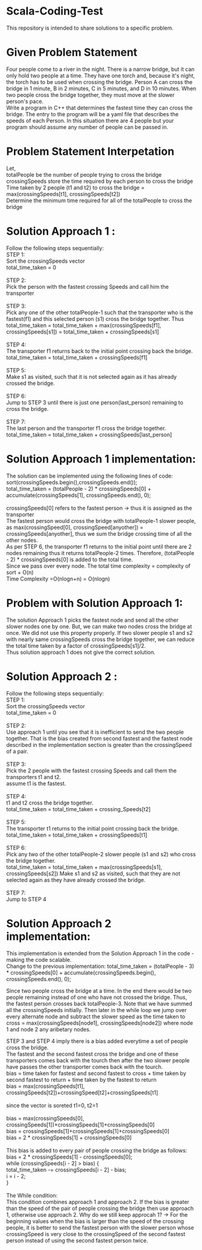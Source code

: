 # Scala-Coding-Test
This repository is intended to share solutions to a specific problem. 

# Given Problem Statement
Four people come to a river in the night. There is a narrow bridge, but it can only hold two people at a time. They have one torch and, because it's night, the torch has to be used when crossing the bridge. Person A can cross the bridge in 1 minute, B in 2 minutes, C in 5 minutes, and D in 10 minutes. When two people cross the bridge together, they must move at the slower person's pace.
<br>
Write a program in C++ that determines the fastest time they can cross the bridge. The entry to the program will be a yaml file that describes the speeds of each Person. In this situation there are 4 people but your program should assume any number of people can be passed in.

# Problem Statement Interpetation 
Let,<br>
totalPeople be the number of people trying to cross the bridge <br>
crossingSpeeds store the time required by each person to cross the bridge <br>
Time taken by 2 people (t1 and t2) to cross the bridge = max(crossingSpeeds[t1], crossingSpeeds[t2]) <br>
Determine the minimum time required for all of the totalPeople to cross the bridge <br>

# Solution Approach 1 : 
Follow the following steps sequentially:<br>
STEP 1:<br>
Sort the crossingSpeeds vector<br>
total_time_taken = 0
<br>
<br>
STEP 2:<br>
Pick the person with the fastest crossing Speeds and call him the transporter
<br>
<br>
STEP 3:<br>
Pick any one of the other totalPeople-1 such that the transporter who is the fastest(f1) and this selected person (s1) cross the bridge together. Thus total_time_taken = total_time_taken + max(crossingSpeeds[f1], crossingSpeeds[s1]) = total_time_taken + crossingSpeeds[s1]
<br>
<br>
STEP 4:<br>
The transporter f1 returns back to the initial point crossing back the bridge. total_time_taken = total_time_taken + crossingSpeeds[f1]
<br>
<br>
STEP 5:<br>
Make s1 as visited, such that it is not selected again as it has already crossed the bridge.
<br>
<br>
STEP 6:<br>
Jump to STEP 3 until there is just one person(last_person) remaining to cross the bridge.
<br>
<br>
STEP 7:<br>
The last person and the transporter f1 cross the bridge together. total_time_taken = total_time_taken + crossingSpeeds[last_person]
<br>

# Solution Approach 1 implementation:
The solution can be implemented using the following lines of code:<br>
sort(crossingSpeeds.begin(),crossingSpeeds.end());<br>
total_time_taken = (totalPeople - 2) * crossingSpeeds[0] + accumulate(crossingSpeeds[1], crossingSpeeds.end(), 0);
<br>
<br>
crossingSpeeds[0] refers to the fastest person -> thus it is assigned as the transporter
<br>
The fastest person would cross the bridge with totalPeople-1 slower people, as max(crossingSpeed[0], crossingSpeed[anyother]) = crossingSpeeds[anyother], thus we sum the bridge crossing time of all the other nodes.
<br>
As per STEP 6, the transporter f1 returns to the initial point until there are 2 nodes remaining thus it returns totalPeople-2 times. Therefore, (totalPeople - 2) * crossingSpeeds[0] is added to the total time.
<br>
Since we pass over every node. The total time complexity = complexity of sort + O(n)
<br>
Time Complexity =O(nlogn+n) = O(nlogn)

# Problem with Solution Approach 1:
The solution Approach 1 picks the fastest node and send all the other slower nodes one by one. But, we can make two nodes cross the bridge at once. We did not use this property properly. If two slower people s1 and s2 with nearly same crossingSpeeds cross the bridge together, we can reduce the total time taken by a factor of crossingSpeeds[s1]/2.
<br>
Thus solution approach 1 does not give the correct solution.

# Solution Approach 2 : 
Follow the following steps sequentially:<br>
STEP 1:<br>
Sort the crossingSpeeds vector<br>
total_time_taken = 0
<br>
<br>
STEP 2: <br>
Use approach 1 until you see that it is inefficient to send the two people together. That is the bias created from second fastest and the fastest node described in the implementation section is greater than the crossingSpeed of a pair.
<br>
<br>
STEP 3:<br>
Pick the 2 people with the fastest crossing Speeds and call them the transporters t1 and t2.<br>
assume t1 is the fastest.
<br>
<br>
STEP 4:<br>
t1 and t2 cross the bridge together. <br>
total_time_taken = total_time_taken + crossing_Speeds[t2]
<br>
<br>
STEP 5:<br>
The transporter t1 returns to the initial point crossing back the bridge. <br>
total_time_taken = total_time_taken + crossingSpeeds[t1]
<br>
<br>
STEP 6:<br>
Pick any two of the other totalPeople-2 slower people (s1 and s2) who cross the bridge together.  <br>
total_time_taken = total_time_taken + max(crossingSpeeds[s1], crossingSpeeds[s2])
Make s1 and s2 as visited, such that they are not selected again as they have already crossed the bridge.
<br>
<br>
STEP 7:<br>
Jump to STEP 4 
<br>

# Solution Approach 2 implementation:
This implementation is extended from the Solution Approach 1 in the code -  making the code scalable.
<br>
Change to the previous implementation:
total_time_taken = (totalPeople - 3) * crossingSpeeds[0] + accumulate(crossingSpeeds.begin(), crossingSpeeds.end(), 0);

Since two people cross the bridge at a time. In the end there would be two people remaining instead of one who have not crossed the bridge. Thus, the fastest person crosses back totalPeople-3. 
Note that we have summed all the crossingSpeeds initially. Then later in the while loop we jump over every alternate node and subtract the slower speed as the time taken to cross = max(crossingSpeeds[node1], crossingSpeeds[node2]) where node 1 and node 2 any aribetary nodes.

STEP 3 and STEP 4 imply there is a bias added everytime a set of people cross the bridge.<br>
The fastest and the second fastest cross the bridge and one of these transporters comes back with the tourch then after the two slower people have passes the other transporter comes back with the tourch.
<br>
bias = time taken for fastest and second fastest to cross + time taken by second fastest to return + time taken by the fastest to return<br>
bias = max(crossingSpeeds[t1], crossingSpeeds[t2])+crossingSpeed[t2]+crossingSpeeds[t1]<br>
<br>
since the vector is soreted t1=0, t2=1
<br>
<br>
bias = max(crossingSpeeds[0], crossingSpeeds[1])+crossingSpeeds[1]+crossingSpeeds[0]<br>
bias = crossingSpeeds[1]+crossingSpeeds[1]+crossingSpeeds[0]<br>
bias = 2 * crossingSpeeds[1] + crossingSpeeds[0]<br>
<br>
This bias is added to every pair of people crossing the bridge as follows:
bias = 2 * crossingSpeeds[1] - crossingSpeeds[0];<br>
		while (crossingSpeeds[i - 2] > bias) {<br>
			total_time_taken -= crossingSpeeds[i - 2] - bias;<br>
			i = i - 2;<br>
		}<br>
    <br>
The While condition:<br>
This condition combines approach 1 and approach 2. If the bias is greater than the speed of the pair of people crossing the bridge then use approach 1, otherwise use approach 2.
Why do we still keep approcah 1? -> For the beginning values when the bias is larger than the speed of the crossing people, it is better to send the fastest person with the slower person whose crossingSpeed is very close to the crossingSpeed of the second fastest person instead of using the second fastest person twice.



